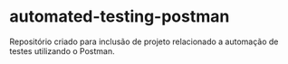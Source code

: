 # automated-testing-postman
Repositório criado para inclusão de projeto relacionado a automação de testes utilizando o Postman.
